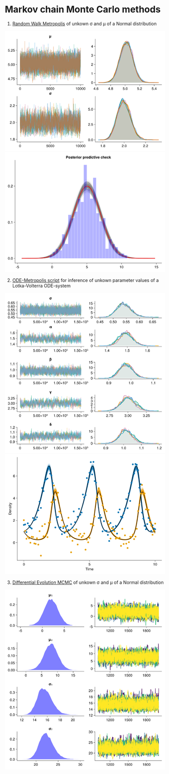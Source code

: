 # Markov chain Monte Carlo methods

1. [Random Walk Metropolis](md/random_walk_metropolis.md) of unkown σ and μ of a Normal distribution


 <img src="img/trace_unknown_sigma_mu.png" width="500">
 
 <img src="img/pred_unknown_sigma_mu.png" width="500">
 


2. [ODE-Metropolis script](md/metropolis_ode.md) for inference of unkown parameter values of a Lotka-Volterra ODE-system

 <img src="img/ode_trace.png" width="500">
 
 <img src="img/ode_pred.png" width="500">


3. [Differential Evolution MCMC](md/DE.md) of unkown σ and μ of a Normal distribution

<img src="img/DE.png" width="500">
    